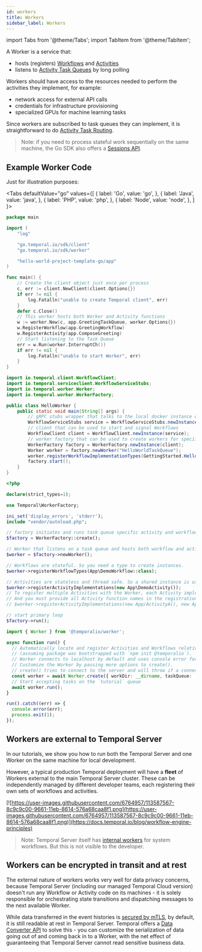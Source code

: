 ```yaml
---
id: workers
title: Workers
sidebar_label: Workers
---
```


import Tabs from '@theme/Tabs';
import TabItem from '@theme/TabItem';

A Worker is a service that:

- hosts (registers) [Workflows](/docs/concepts/workflows) and [Activities](/docs/concepts/activities)
- listens to [Activity Task Queues](/docs/concepts/task-queues) by long polling

Workers should have access to the resources needed to perform the activities they implement, for example:

- network access for external API calls
- credentials for infrastructure provisioning
- specialized GPUs for machine learning tasks

Since workers are subscribed to task queues they can implement, it is straightforward to do [Activity Task Routing](/docs/concepts/activities/#activity-task-routing-through-task-queues). 

> Note: if you need to process stateful work sequentially on the same machine, the Go SDK also offers a [Sessions API](https://docs.temporal.io/docs/go/sessions/).

## Example Worker Code

Just for illustration purposes:


<Tabs
  defaultValue="go"
  values={[
    { label: 'Go', value: 'go', },
    { label: 'Java', value: 'java', },
    { label: 'PHP', value: 'php', },
    { label: 'Node', value: 'node', },
  ]
}>
<TabItem value="go">

```go
package main

import (
    "log"

    "go.temporal.io/sdk/client"
    "go.temporal.io/sdk/worker"

    "hello-world-project-template-go/app"
)

func main() {
    // Create the client object just once per process
    c, err := client.NewClient(client.Options{})
    if err != nil {
        log.Fatalln("unable to create Temporal client", err)
    }
    defer c.Close()
    // This worker hosts both Worker and Activity functions
    w := worker.New(c, app.GreetingTaskQueue, worker.Options{})
    w.RegisterWorkflow(app.GreetingWorkflow)
    w.RegisterActivity(app.ComposeGreeting)
    // Start listening to the Task Queue
    err = w.Run(worker.InterruptCh())
    if err != nil {
        log.Fatalln("unable to start Worker", err)
    }
}
```

</TabItem>
<TabItem value="java">

```java
import io.temporal.client.WorkflowClient;
import io.temporal.serviceclient.WorkflowServiceStubs;
import io.temporal.worker.Worker;
import io.temporal.worker.WorkerFactory;

public class HelloWorker {
    public static void main(String[] args) {
        // gRPC stubs wrapper that talks to the local docker instance of temporal service.
        WorkflowServiceStubs service = WorkflowServiceStubs.newInstance();
        // client that can be used to start and signal Workflows
        WorkflowClient client = WorkflowClient.newInstance(service);
        // worker factory that can be used to create workers for specific task queues
        WorkerFactory factory = WorkerFactory.newInstance(client);
        Worker worker = factory.newWorker("HelloWorldTaskQueue");
        worker.registerWorkflowImplementationTypes(GettingStarted.HelloWorldImpl.class);
        factory.start();
    }
}
```

</TabItem>
<TabItem value="php">

```php
<?php

declare(strict_types=1);

use Temporal\WorkerFactory;

ini_set('display_errors', 'stderr');
include "vendor/autoload.php";

// factory initiates and runs task queue specific activity and workflow workers
$factory = WorkerFactory::create();

// Worker that listens on a task queue and hosts both workflow and activity implementations.
$worker = $factory->newWorker();

// Workflows are stateful. So you need a type to create instances.
$worker->registerWorkflowTypes(App\DemoWorkflow::class);

// Activities are stateless and thread safe. So a shared instance is used.
$worker->registerActivityImplementations(new App\DemoActivity());
// To register multiple Activities with the Worker, each Activity implementation name must be unique.
// And you must provide all Activity function names in the registration call like so:
// $worker->registerActivityImplementations(new App/ActivityA(), new App/ActivityB(), new App/ActivityC());

// start primary loop
$factory->run();
```

</TabItem>
<TabItem value="node">

```ts
import { Worker } from '@temporalio/worker';

async function run() {
  // Automatically locate and register Activities and Workflows relative to __dirname
  // (assuming package was bootstrapped with `npm init @temporalio`).
  // Worker connects to localhost by default and uses console error for logging.
  // Customize the Worker by passing more options to create().
  // create() tries to connect to the server and will throw if a connection could not be established.
  const worker = await Worker.create({ workDir: __dirname, taskQueue: 'tutorial' });
  // Start accepting tasks on the `tutorial` queue
  await worker.run();
}

run().catch((err) => {
  console.error(err);
  process.exit(1);
});
```

</TabItem>
</Tabs>

## Workers are external to Temporal Server

In our tutorials, we show you how to run both the Temporal Server and one Worker on the same machine for local development.

However, a typical production Temporal deployment will have a **fleet** of Workers external to the main Temporal Server cluster. These can be independently managed by different developer teams, each registering their own sets of workflows and activities.

[![https://user-images.githubusercontent.com/6764957/113587567-8c9c9c00-9661-11eb-8614-576a68caa8f1.png](https://user-images.githubusercontent.com/6764957/113587567-8c9c9c00-9661-11eb-8614-576a68caa8f1.png)](https://docs.temporal.io/blog/workflow-engine-principles)

> Note: Temporal Server itself has [internal workers](https://docs.temporal.io/blog/workflow-engine-principles/#system-workflows-1910) for system workflows. But this is not visible to the developer.

## Workers can be encrypted in transit and at rest

The external nature of workers works very well for data privacy concerns, because Temporal Server (including our managed Temporal Cloud version) doesn't run any Workflow or Activity code on its machines - it is solely responsible for orchestrating state transitions and dispatching messages to the next available Worker. 

While data transferred in the event histories is [secured by mTLS](https://docs.temporal.io/docs/server/security/#encryption-of-network-traffic), by default, it is still readable at rest in Temporal Server. Temporal offers a [Data Converter API](https://docs.temporal.io/docs/java/activities/#activity-interface) to solve this - you can customize the serialization of data going out of and coming back in to a Worker, with the net effect of guaranteeing that Temporal Server cannot read sensitive business data.
